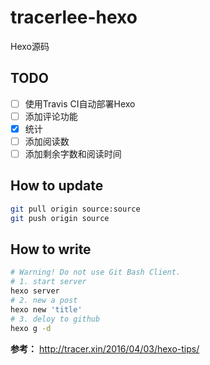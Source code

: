 # tracerlee-hexo

Hexo源码

## TODO

- [ ] 使用Travis CI自动部署Hexo
- [ ] 添加评论功能
- [x] 统计
- [ ] 添加阅读数
- [ ] 添加剩余字数和阅读时间

## How to update

```bash
git pull origin source:source
git push origin source
```

## How to write

```bash
# Warning! Do not use Git Bash Client.
# 1. start server
hexo server
# 2. new a post
hexo new 'title'
# 3. deloy to github
hexo g -d
```

**参考：** http://tracer.xin/2016/04/03/hexo-tips/
